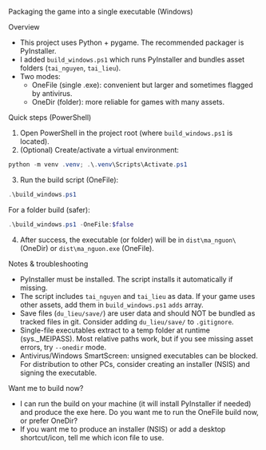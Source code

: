 Packaging the game into a single executable (Windows)

Overview
- This project uses Python + pygame. The recommended packager is PyInstaller.
- I added `build_windows.ps1` which runs PyInstaller and bundles asset folders (`tai_nguyen`, `tai_lieu`).
- Two modes:
  - OneFile (single .exe): convenient but larger and sometimes flagged by antivirus.
  - OneDir (folder): more reliable for games with many assets.

Quick steps (PowerShell)
1. Open PowerShell in the project root (where `build_windows.ps1` is located).
2. (Optional) Create/activate a virtual environment:

```powershell
python -m venv .venv; .\.venv\Scripts\Activate.ps1
```

3. Run the build script (OneFile):

```powershell
.\build_windows.ps1
```

For a folder build (safer):

```powershell
.\build_windows.ps1 -OneFile:$false
```

4. After success, the executable (or folder) will be in `dist\ma_nguon\` (OneDir) or `dist\ma_nguon.exe` (OneFile).

Notes & troubleshooting
- PyInstaller must be installed. The script installs it automatically if missing.
- The script includes `tai_nguyen` and `tai_lieu` as data. If your game uses other assets, add them in `build_windows.ps1` `adds` array.
- Save files (`du_lieu/save/`) are user data and should NOT be bundled as tracked files in git. Consider adding `du_lieu/save/` to `.gitignore`.
- Single-file executables extract to a temp folder at runtime (sys._MEIPASS). Most relative paths work, but if you see missing asset errors, try `--onedir` mode.
- Antivirus/Windows SmartScreen: unsigned executables can be blocked. For distribution to other PCs, consider creating an installer (NSIS) and signing the executable.

Want me to build now?
- I can run the build on your machine (it will install PyInstaller if needed) and produce the exe here. Do you want me to run the OneFile build now, or prefer OneDir?
- If you want me to produce an installer (NSIS) or add a desktop shortcut/icon, tell me which icon file to use.